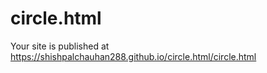 # circle.html
 Your site is published at https://shishpalchauhan288.github.io/circle.html/circle.html
